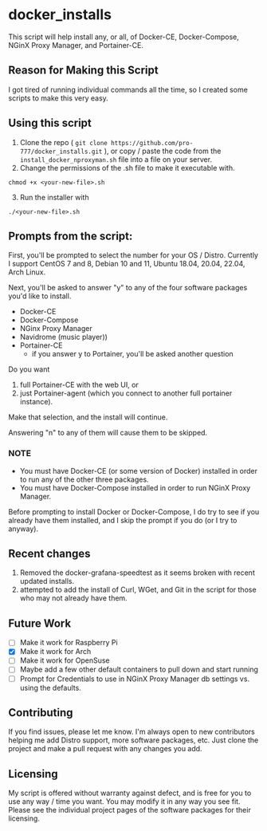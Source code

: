 # docker_installs
This script will help install any, or all, of Docker-CE, Docker-Compose, NGinX Proxy Manager, and Portainer-CE.

## Reason for Making this Script
I got tired of running individual commands all the time, so I created some scripts to make this very easy. 

## Using this script

1. Clone the repo ( `git clone https://github.com/pro-777/docker_installs.git` ), or copy / paste the code from the `install_docker_nproxyman.sh` file into a file on your server. 
2. Change the permissions of the .sh file to make it executable with.

`chmod +x <your-new-file>.sh`

3. Run the installer with

`./<your-new-file>.sh`

## Prompts from the script:
First, you'll be prompted to select the number for your OS / Distro.  Currently I support CentOS 7 and 8, Debian 10 and 11, Ubuntu 18.04, 20.04, 22.04, Arch Linux. 

Next, you'll be asked to answer "y" to any of the four software packages you'd like to install. 
- Docker-CE
- Docker-Compose
- NGinx Proxy Manager
- Navidrome (music player))
- Portainer-CE
  - if you answer y to Portainer, you'll be asked another question

Do you want 
  1. full Portainer-CE with the web UI, or 
  2. just Portainer-agent (which you connect to another full portainer instance). 

Make that selection, and the install will continue.

Answering "n" to any of them will cause them to be skipped.

### NOTE
* You must have Docker-CE (or some version of Docker) installed in order to run any of the other three packages.
* You must have Docker-Compose installed in order to run NGinX Proxy Manager.

Before prompting to install Docker or Docker-Compose, I do try to see if you already have them installed, and I skip the prompt if you do (or I try to anyway).

## Recent changes
1. Removed the docker-grafana-speedtest as it seems broken with recent updated installs.
2. attempted to add the install of Curl, WGet, and Git in the script for those who may not already have them.

## Future Work
- [ ] Make it work for Raspberry Pi
- [X] Make it work for Arch
- [ ] Make it work for OpenSuse
- [ ] Maybe add a few other default containers to pull down and start running
- [ ] Prompt for Credentials to use in NGinX Proxy Manager db settings vs. using the defaults.

## Contributing
If you find issues, please let me know. I'm always open to new contributors helping me add Distro support, more software packages, etc.  Just clone the project and make a pull request with any changes you add. 

## Licensing
My script is offered without warranty against defect, and is free for you to use any way / time you want.  You may modify it in any way you see fit.  Please see the individual project pages of the software packages for their licensing.